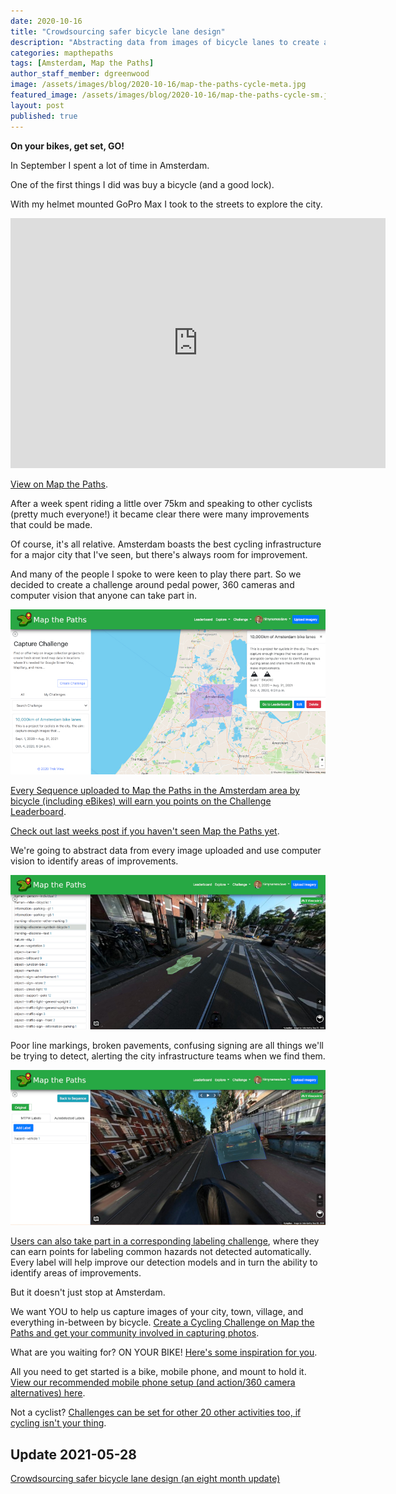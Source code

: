```yaml
---
date: 2020-10-16
title: "Crowdsourcing safer bicycle lane design"
description: "Abstracting data from images of bicycle lanes to create a blueprint for the safest bicycle infrastructure."
categories: mapthepaths
tags: [Amsterdam, Map the Paths]
author_staff_member: dgreenwood
image: /assets/images/blog/2020-10-16/map-the-paths-cycle-meta.jpg
featured_image: /assets/images/blog/2020-10-16/map-the-paths-cycle-sm.jpg
layout: post
published: true
---
```


**On your bikes, get set, GO!**

In September I spent a lot of time in Amsterdam.

One of the first things I did was buy a bicycle (and a good lock).

With my helmet mounted GoPro Max I took to the streets to explore the city.

<iframe width="600" height="400" allowfullscreen style="border-style:none;" src="https://www.trekview.org/trekviewer.htm#panorama=https://www.trekview.org/assets/images/blog/2020-10-16/amsterdam-bicycle-lane.jpg&amp;autoLoad=true"></iframe>

[View on Map the Paths](https://www.mapthepaths.com/sequence/30db2fd2-87a1-4b77-b263-49f1f3e86ea6/detail).

After a week spent riding a little over 75km and speaking to other cyclists (pretty much everyone!) it became clear there were many improvements that could be made.

Of course, it's all relative. Amsterdam boasts the best cycling infrastructure for a major city that I've seen, but there's always room for improvement.

And many of the people I spoke to were keen to play there part. So we decided to create a challenge around pedal power, 360 cameras and computer vision that anyone can take part in.

<img class="img-fluid" src="/assets/images/blog/2020-10-16/map-the-paths-amsterdam.jpg" alt="Map the Paths Amsterdam challenge" title="Map the Paths Amsterdam challenge" />

[Every Sequence uploaded to Map the Paths in the Amsterdam area by bicycle (including eBikes) will earn you points on the Challenge Leaderboard](https://www.mapthepaths.com/challenge/capture/6804d9dd-80a7-406c-8f83-27dc01fb377f/).

[Check out last weeks post if you haven't seen Map the Paths yet](/blog/2020/map-the-paths-mapillary-import/).

We're going to abstract data from every image uploaded and use computer vision to identify areas of improvements.

<img class="img-fluid" src="/assets/images/blog/2020-10-16/map-the-paths-cycle-sm.jpg" alt="Map the Paths Amsterdam capture challenge" title="Map the Paths Amsterdam capture challenge" />

Poor line markings, broken pavements, confusing signing are all things we'll be trying to detect, alerting the city infrastructure teams when we find them.

<img class="img-fluid" src="/assets/images/blog/2020-10-16/map-the-paths-cycle-label.jpg" alt="Map the Paths Amsterdam label challenge" title="Map the Paths Amsterdam label challenge" />

[Users can also take part in a corresponding labeling challenge](https://www.mapthepaths.com/challenge/label/list/), where they can earn points for labeling common hazards not detected automatically. Every label will help improve our detection models and in turn the ability to identify areas of improvements.

But it doesn't just stop at Amsterdam.

We want YOU to help us capture images of your city, town, village, and everything in-between by bicycle. [Create a Cycling Challenge on Map the Paths and get your community involved in capturing photos](https://www.mapthepaths.com/challenge/capture/list/).

What are you waiting for? ON YOUR BIKE! [Here's some inspiration for you](https://www.mapthepaths.com/sequence/list?page=1&username=&name=&transport_type=Bicycle&tag=&start_time=&end_time=).

All you need to get started is a bike, mobile phone, and mount to hold it. [View our recommended mobile phone setup (and action/360 camera alternatives) here](https://guides.trekview.org/mtp-web/user-guide/sequences/capture).

Not a cyclist? [Challenges can be set for other 20 other activities too, if cycling isn't your thing](https://www.mapthepaths.com/challenge/capture/list/).

## Update 2021-05-28

[Crowdsourcing safer bicycle lane design (an eight month update)](/blog/2021/crowdsourcing-safer-bicyle-lane-design)